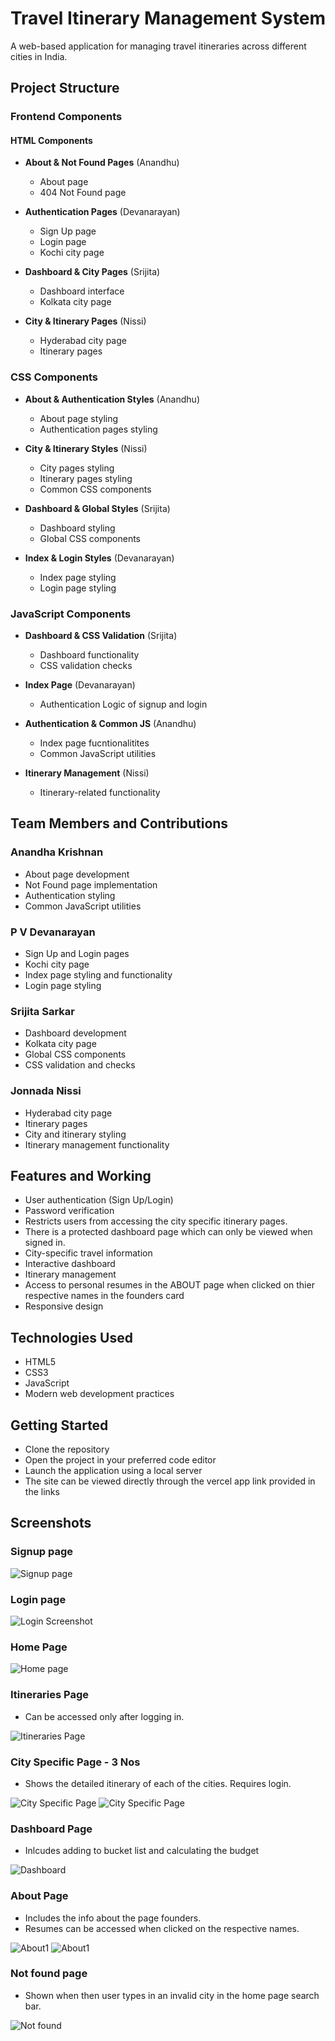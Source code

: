 # Travel Itinerary Management System
A web-based application for managing travel itineraries across different cities in India.

## Project Structure
### Frontend Components
#### HTML Components
- **About & Not Found Pages** (Anandhu)

    - About page
    - 404 Not Found page
  
- **Authentication Pages** (Devanarayan)

    - Sign Up page
    - Login page
    - Kochi city page
  
- **Dashboard & City Pages** (Srijita)

    - Dashboard interface
    - Kolkata city page
- **City & Itinerary Pages** (Nissi)

    - Hyderabad city page
    - Itinerary pages

### CSS Components
- **About & Authentication Styles** (Anandhu)

    - About page styling
    - Authentication pages styling

- **City & Itinerary Styles** (Nissi)

    - City pages styling
    - Itinerary pages styling
    - Common CSS components

- **Dashboard & Global Styles** (Srijita)

    - Dashboard styling
    - Global CSS components
  
- **Index & Login Styles** (Devanarayan)

    - Index page styling
    - Login page styling

### JavaScript Components
- **Dashboard & CSS Validation** (Srijita)

    - Dashboard functionality
    - CSS validation checks

- **Index Page** (Devanarayan)
    - Authentication Logic of signup and login

- **Authentication & Common JS** (Anandhu)

    - Index page fucntionalitites
    - Common JavaScript utilities

- **Itinerary Management** (Nissi)

    - Itinerary-related functionality
  
## Team Members and Contributions
### Anandha Krishnan
- About page development
- Not Found page implementation
- Authentication styling
- Common JavaScript utilities

### P V Devanarayan
- Sign Up and Login pages
- Kochi city page
- Index page styling and functionality
- Login page styling

### Srijita Sarkar
- Dashboard development
- Kolkata city page
- Global CSS components
- CSS validation and checks

### Jonnada Nissi
- Hyderabad city page
- Itinerary pages
- City and itinerary styling
- Itinerary management functionality

##  Features and Working 
- User authentication (Sign Up/Login)
- Password verification
- Restricts users from accessing the city specific itinerary pages.
- There is a protected dashboard page which can only be viewed when signed in.
- City-specific travel information
- Interactive dashboard
- Itinerary management
- Access to personal resumes in the ABOUT page when clicked on thier respective names in the founders card
- Responsive design
  

## Technologies Used
- HTML5
- CSS3
- JavaScript
- Modern web development practices

## Getting Started
- Clone the repository
- Open the project in your preferred code editor
- Launch the application using a local server
- The site can be viewed directly through the vercel app link provided in the links


## Screenshots

### Signup page
![Signup page](screenshots/signup.png)

### Login page 
![Login Screenshot](./screenshots/login.jpg)

### Home Page
![Home page](./screenshots/home.jpg)

### Itineraries Page
- Can be accessed only after logging in.
  
![Itineraries Page](./screenshots/Itineraries.png)

### City Specific Page - 3 Nos
- Shows the detailed itinerary of each of the cities. Requires login.
  
![City Specific Page](./screenshots/cityspecific1.png)
![City Specific Page](./screenshots/cityspecific2.png)


### Dashboard Page 
- Inlcudes adding to bucket list and calculating the budget
  
![Dashboard](./screenshots/dashboard.png)

### About Page
- Includes the info about the page founders.
- Resumes can be accessed when clicked on the respective names.
  
![About1](./screenshots/about1.png)
![About1](./screenshots/about1.png)

### Not found page
- Shown when then user types in an invalid city in the home page search bar.
  
![Not found](./screenshots/notfound.png)




